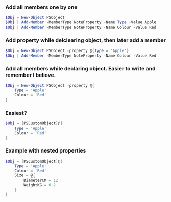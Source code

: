 ### Add all members one by one
```PowerShell
$Obj = New-Object PSObject
$Obj | Add-Member -MemberType NoteProperty -Name Type -Value Apple
$Obj | Add-Member -MemberType NoteProperty -Name Colour -Value Red
```

### Add property while delclearing object, then later add a member
```PowerShell
$Obj = New-Object PSObject -property @{Type = 'Apple'}
$Obj | Add-Member -MemberType NoteProperty -Name Colour -Value Red
```

### Add all members while declaring object. Easier to write and remember I believe.
```PowerShell
$Obj = New-Object PSObject -property @{
    Type = 'Apple'
    Colour = 'Red'
}
```

### Easiest?
```PowerShell
$Obj = [PSCustomObject]@{
    Type = 'Apple'
    Colour = 'Red'
}
```

### Example with nested properties
```PowerShell
$Obj = [PSCustomObject]@{
    Type = 'Apple'
    Colour = 'Red'
    Size = @{
        DiameterCM = 12
        WeightKG = 0.2
    }
}
```
